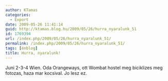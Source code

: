 ```yaml
---
author: KTamas
categories:
  - Export
date: 2009-05-26 11:41:14
guid: http://ktamas.blog.hu/2009/05/26/hurra_nyaralunk_51
id: 1769394
url: /index.php/2009/05/26/hurra_nyaralunk_51/
permalink: /index.php/2009/05/26/hurra_nyaralunk_51/
tags: [énblog]
title: Hurra, nyaralunk!
---
```


Juni 2-3-4 Wien. Oda Orangeways, ott Wombat hostel meg biciklizes meg fotozas, haza mar kocsival. Jo lesz ez.

